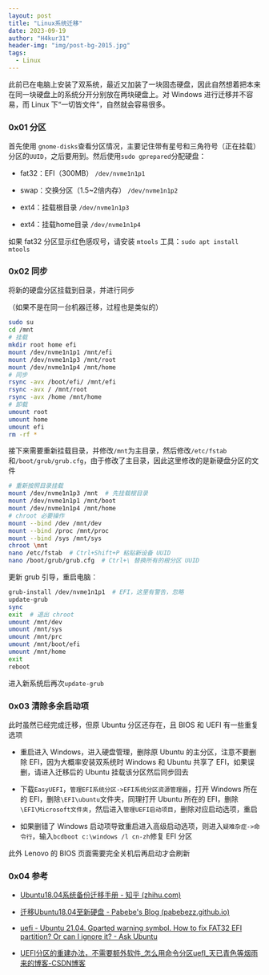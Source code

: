 ```yaml
---
layout: post
title: "Linux系统迁移"
date: 2023-09-19
author: "H4kur31"
header-img: "img/post-bg-2015.jpg"
tags:
  - Linux
---
```

此前已在电脑上安装了双系统，最近又加装了一块固态硬盘，因此自然想着把本来在同一块硬盘上的系统分开分别放在两块硬盘上。对 Windows 进行迁移并不容易，而 Linux 下“一切皆文件”，自然就会容易很多。

### 0x01 分区

首先使用 `gnome-disks`查看分区情况，主要记住带有星号和三角符号（正在挂载）分区的`UUID`，之后要用到。然后使用`sudo gprepared`分配硬盘：

- fat32：EFI（300MB）  `/dev/nvme1n1p1`

- swap：交换分区（1.5\~2倍内存）  `/dev/nvme1n1p2`

- ext4：挂载根目录  `/dev/nvme1n1p3`

- ext4：挂载home目录  `/dev/nvme1n1p4`

如果 fat32 分区显示红色感叹号，请安装 `mtools` 工具：`sudo apt install mtools`

### 0x02 同步

将新的硬盘分区挂载到目录，并进行同步

（如果不是在同一台机器迁移，过程也是类似的）

```bash
sudo su
cd /mnt
# 挂载
mkdir root home efi
mount /dev/nvme1n1p1 /mnt/efi
mount /dev/nvme1n1p3 /mnt/root
mount /dev/nvme1n1p4 /mnt/home
# 同步
rsync -avx /boot/efi/ /mnt/efi
rsync -avx / /mnt/root
rsync -avx /home /mnt/home
# 卸载
umount root
umount home
umount efi
rm -rf *
```

接下来需要重新挂载目录，并修改`/mnt`为主目录，然后修改`/etc/fstab`和`/boot/grub/grub.cfg`，由于修改了主目录，因此这里修改的是新硬盘分区的文件

```bash
# 重新按照目录挂载
mount /dev/nvme1n1p3 /mnt  # 先挂载根目录
mount /dev/nvme1n1p1 /mnt/boot
mount /dev/nvme1n1p4 /mnt/home
# chroot 必要操作
mount --bind /dev /mnt/dev
mount --bind /proc /mnt/proc
mount --bind /sys /mnt/sys
chroot \mnt
nano /etc/fstab  # Ctrl+Shift+P 粘贴新设备 UUID
nano /boot/grub/grub.cfg  # Ctrl+\ 替换所有的根分区 UUID
```

更新 grub 引导，重启电脑：

```bash
grub-install /dev/nvme1n1p1  # EFI，这里有警告，忽略
update-grub
sync
exit  # 退出 chroot
umount /mnt/dev
umount /mnt/sys
umount /mnt/prc
umount /mnt/boot/efi
umount /mnt/home
exit
reboot
```

进入新系统后再次`update-grub`

### 0x03 清除多余启动项

此时虽然已经完成迁移，但原 Ubuntu 分区还存在，且 BIOS 和 UEFI 有一些重复选项

- 重启进入 Windows，进入硬盘管理，删除原 Ubuntu 的主分区，注意不要删除 EFI，因为大概率安装双系统时 Windows 和 Ubuntu 共享了 EFI，如果误删，请进入迁移后的 Ubuntu 挂载该分区然后同步回去

- 下载`EasyUEFI`，`管理EFI系统分区->EFI系统分区资源管理器`，打开 Windows 所在的 EFI，删除`\EFI\ubuntu`文件夹，同理打开 Ubuntu 所在的 EFI，删除`\EFI\Microsoft文件夹`，然后进入`管理UEFI启动项目`，删除对应启动选项，重启

- 如果删错了 Windows 启动项导致重启进入高级启动选项，则进入`疑难杂症->命令行`，输入`bcdboot c:\windows /l cn-zh`修复 EFI 分区

此外 Lenovo 的 BIOS 页面需要完全关机后再启动才会刷新

### 0x04 参考

- [Ubuntu18.04系统备份迁移手册 - 知乎 (zhihu.com)](https://zhuanlan.zhihu.com/p/126228018)

- [迁移Ubuntu18.04至新硬盘 - Pabebe's Blog (pabebezz.github.io)](https://pabebezz.github.io/article/2f7fc36c/)

- [uefi - Ubuntu 21.04. Gparted warning symbol. How to fix FAT32 EFI partition? Or can I ignore it? - Ask Ubuntu](https://askubuntu.com/questions/1353148/ubuntu-21-04-gparted-warning-symbol-how-to-fix-fat32-efi-partition-or-can-i-i)

- [UEFI分区的重建办法，不需要额外软件_怎么用命令分区uefl_天已青色等烟雨来的博客-CSDN博客](https://blog.csdn.net/x356982611/article/details/81460876)
